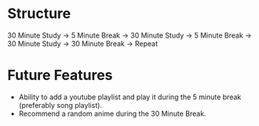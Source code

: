 # Structure

30 Minute Study -> 5 Minute Break -> 30 Minute Study -> 5 Minute Break -> 30 Minute Study -> 30 Minute Break -> Repeat

# Future Features
- Ability to add a youtube playlist and play it during the 5 minute break (preferably song playlist).
- Recommend a random anime during the 30 Minute Break.  
